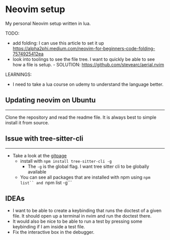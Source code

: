 # Neovim setup

My personal Neovim setup written in lua.


TODO:
- add folding: I can use this article to set it up https://alpha2phi.medium.com/neovim-for-beginners-code-folding-7574925412ea
- look into toolings to see the file tree.
  I want to quickly be able to see how a file is setup.
      - SOLUTION: https://github.com/stevearc/aerial.nvim

LEARNINGS:
- I need to take a lua course on udemy to understand the language better.




## Updating neovim on Ubuntu
----------------------

Clone the repository and read the readme file. It is always best to simple install it from source.


## Issue with tree-sitter-cli
---------------------------

* Take a look at the [gitpage](https://github.com/tree-sitter/tree-sitter/tree/master/cli)
    * install with ```npm install tree-sitter-cli -g```
        * The ```-g``` is the global flag. I want tree sitter cli to be globally 
          available
    * You can see all packages that are installed with npm using ```npm list`` and ```npm list -g```

    

## IDEAs

* I want to be able to create a keybinding that runs the doctest of a given file.
It should open up a terminal in nvim and run the doctest there.
* It would also be nice to be able to run a test by pressing some keybinding if I am 
inside a test file.
* Fix the interactive box in the debugger.
